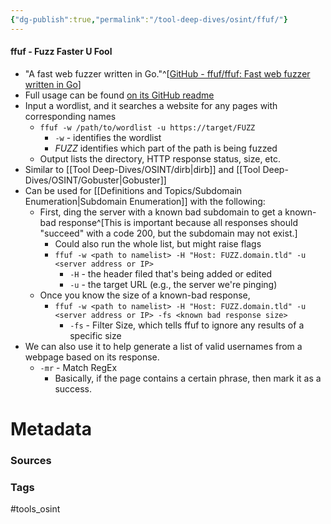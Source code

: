 ```yaml
---
{"dg-publish":true,"permalink":"/tool-deep-dives/osint/ffuf/"}
---
```


#### ffuf - Fuzz Faster U Fool
- "A fast web fuzzer written in Go."^[[GitHub - ffuf/ffuf: Fast web fuzzer written in Go](https://github.com/ffuf/ffuf)]
- Full usage can be found [on its GitHub readme](https://github.com/ffuf/ffuf?tab=readme-ov-file#usage)
- Input a wordlist, and it searches a website for any pages with corresponding names
	- `ffuf -w /path/to/wordlist -u https://target/FUZZ`
		- `-w` - identifies the wordlist
		- *FUZZ* identifies which part of the path is being fuzzed
	- Output lists the directory, HTTP response status, size, etc.
- Similar to [[Tool Deep-Dives/OSINT/dirb\|dirb]] and [[Tool Deep-Dives/OSINT/Gobuster\|Gobuster]]
- Can be used for [[Definitions and Topics/Subdomain Enumeration\|Subdomain Enumeration]] with the following:
	- First, ding the server with a known bad subdomain to get a known-bad response^[This is important because all responses should "succeed" with a code 200, but the subdomain may not exist.]
		- Could also run the whole list, but might raise flags
		- `ffuf -w <path to namelist> -H "Host: FUZZ.domain.tld" -u <server address or IP>`
			- `-H` - the header filed that's being added or edited
			- `-u` - the target URL (e.g., the server we're pinging)
	- Once you know the size of a known-bad response, 
		- `ffuf -w <path to namelist> -H "Host: FUZZ.domain.tld" -u <server address or IP> -fs <known bad response size>`
			- `-fs` - Filter Size, which tells ffuf to ignore any results of a specific size
- We can also use it to help generate a list of valid usernames from a webpage based on its response.
	- `-mr` - Match RegEx
		- Basically, if the page contains a certain phrase, then mark it as a success.





# Metadata

### Sources

### Tags
#tools_osint 